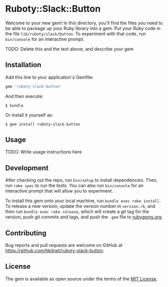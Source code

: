 # Ruboty::Slack::Button

Welcome to your new gem! In this directory, you'll find the files you need to be able to package up your Ruby library into a gem. Put your Ruby code in the file `lib/ruboty/slack/button`. To experiment with that code, run `bin/console` for an interactive prompt.

TODO: Delete this and the text above, and describe your gem

## Installation

Add this line to your application's Gemfile:

```ruby
gem 'ruboty-slack-button'
```

And then execute:

    $ bundle

Or install it yourself as:

    $ gem install ruboty-slack-button

## Usage

TODO: Write usage instructions here

## Development

After checking out the repo, run `bin/setup` to install dependencies. Then, run `rake spec` to run the tests. You can also run `bin/console` for an interactive prompt that will allow you to experiment.

To install this gem onto your local machine, run `bundle exec rake install`. To release a new version, update the version number in `version.rb`, and then run `bundle exec rake release`, which will create a git tag for the version, push git commits and tags, and push the `.gem` file to [rubygems.org](https://rubygems.org).

## Contributing

Bug reports and pull requests are welcome on GitHub at https://github.com/hkdnet/ruboty-slack-button.


## License

The gem is available as open source under the terms of the [MIT License](http://opensource.org/licenses/MIT).

